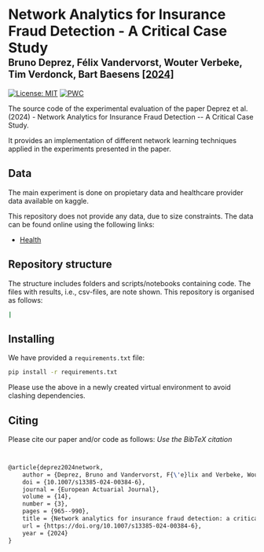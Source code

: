 # Network Analytics for Insurance Fraud Detection - A Critical Case Study </br><sub><sub> Bruno Deprez, Félix Vandervorst, Wouter Verbeke, Tim Verdonck, Bart Baesens [[2024]](https://link.springer.com/article/10.1007/s13385-024-00384-6)</sub></sub>

[![License: MIT](https://img.shields.io/badge/License-MIT-blue.svg)](https://opensource.org/licenses/MIT)
[![PWC](https://img.shields.io/endpoint.svg?url=https://paperswithcode.com/badge/network-analytics-for-insurance-fraud/fraud-detection-on-healthcare-provider-fraud)](https://paperswithcode.com/sota/fraud-detection-on-healthcare-provider-fraud?p=network-analytics-for-insurance-fraud)


The source code of the experimental evaluation of the paper Deprez et al. (2024) - Network Analytics for Insurance Fraud Detection -- A Critical Case Study.

It provides an implementation of different network learning techniques applied in the experiments presented in the paper.

## Data
The main experiment is done on propietary data and healthcare provider data available on kaggle. 

This repository does not provide any data, due to size constraints. The data can be found online using the following links:
- [Health](https://www.kaggle.com/datasets/rohitrox/healthcare-provider-fraud-detection-analysis)

## Repository structure
The structure includes folders and scripts/notebooks containing code. The files with results, i.e., csv-files, are note shown.
This repository is organised as follows:
```bash
|
```

## Installing
We have provided a `requirements.txt` file:
```bash
pip install -r requirements.txt
```
Please use the above in a newly created virtual environment to avoid clashing dependencies.

## Citing
Please cite our paper and/or code as follows:
*Use the BibTeX citation*

```tex


@article{deprez2024network,
	author = {Deprez, Bruno and Vandervorst, F{\'e}lix and Verbeke, Wouter and Verdonck, Tim and Baesens, Bart},
	doi = {10.1007/s13385-024-00384-6},
	journal = {European Actuarial Journal},
	volume = {14},
	number = {3},
	pages = {965--990},
	title = {Network analytics for insurance fraud detection: a critical case study},
	url = {https://doi.org/10.1007/s13385-024-00384-6},
	year = {2024}
}
```
